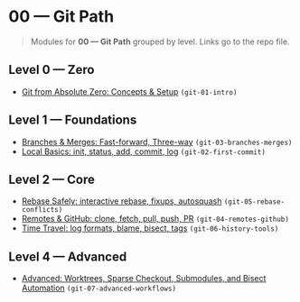 # 00 — Git Path

> Modules for **00 — Git Path** grouped by level. Links go to the repo file.

## Level 0 — Zero

- [Git from Absolute Zero: Concepts & Setup](https://github.com/AyhamJo7/Zero-2-Pro/blob/main/00-git-path/git-01-intro.md) `(git-01-intro)`

## Level 1 — Foundations

- [Branches & Merges: Fast-forward, Three-way](https://github.com/AyhamJo7/Zero-2-Pro/blob/main/00-git-path/git-03-branches-merges.md) `(git-03-branches-merges)`
- [Local Basics: init, status, add, commit, log](https://github.com/AyhamJo7/Zero-2-Pro/blob/main/00-git-path/git-02-first-commit.md) `(git-02-first-commit)`

## Level 2 — Core

- [Rebase Safely: interactive rebase, fixups, autosquash](https://github.com/AyhamJo7/Zero-2-Pro/blob/main/00-git-path/git-05-rebase-conflicts.md) `(git-05-rebase-conflicts)`
- [Remotes & GitHub: clone, fetch, pull, push, PR](https://github.com/AyhamJo7/Zero-2-Pro/blob/main/00-git-path/git-04-remotes-github.md) `(git-04-remotes-github)`
- [Time Travel: log formats, blame, bisect, tags](https://github.com/AyhamJo7/Zero-2-Pro/blob/main/00-git-path/git-06-history-tools.md) `(git-06-history-tools)`

## Level 4 — Advanced

- [Advanced: Worktrees, Sparse Checkout, Submodules, and Bisect Automation](https://github.com/AyhamJo7/Zero-2-Pro/blob/main/00-git-path/git-07-advanced-workflows.md) `(git-07-advanced-workflows)`
